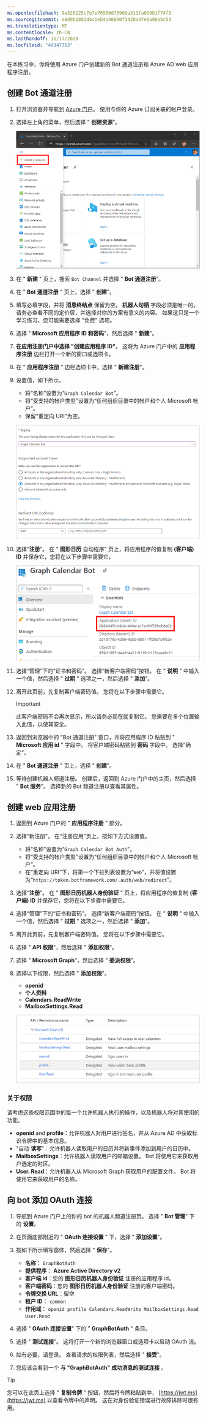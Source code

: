 ```yaml
---
ms.openlocfilehash: 9a320225c7e7e76506d73909a311fa019b1f74f3
ms.sourcegitcommit: e0d9b18d2d4cbeb4a48890f3420a47e6a90abc53
ms.translationtype: MT
ms.contentlocale: zh-CN
ms.lasthandoff: 11/17/2020
ms.locfileid: "49347753"
---
```

<!-- markdownlint-disable MD002 MD041 -->

在本练习中，你将使用 Azure 门户创建新的 Bot 通道注册和 Azure AD web 应用程序注册。

## <a name="create-a-bot-channels-registration"></a>创建 Bot 通道注册

1. 打开浏览器并导航到 [Azure 门户](https://portal.azure.com)。 使用与你的 Azure 订阅关联的帐户登录。

1. 选择左上角的菜单，然后选择 " **创建资源**"。

    ![Azure 门户菜单的屏幕截图](images/create-resource.png)

1. 在 " **新建** " 页上，搜索 `Bot Channel` 并选择 " **Bot 通道注册**"。

1. 在 " **Bot 通道注册** " 页上，选择 " **创建**"。

1. 填写必填字段，并将 **消息终结点** 保留为空。 **机器人句柄** 字段必须是唯一的。 请务必查看不同的定价层，并选择对你的方案有意义的内容。 如果这只是一个学习练习，您可能需要选择 "免费" 选项。

1. 选择 " **Microsoft 应用程序 ID 和密码**"，然后选择 " **新建**"。

1. **在应用注册门户中选择 "创建应用程序 ID"**。 这将为 Azure 门户中的 **应用程序注册** 边栏打开一个新的窗口或选项卡。

1. 在 " **应用程序注册** " 边栏选项卡中，选择 " **新建注册**"。

1. 设置值，如下所示。

    - 将“名称”设置为“`Graph Calendar Bot`”。
    - 将“受支持的帐户类型”设置为“任何组织目录中的帐户和个人 Microsoft 帐户”。
    - 保留“重定向 URI”为空。

    !["注册应用程序" 页的屏幕截图](./images/aad-register-an-app.png)

1. 选择“**注册**”。 在 " **图形日历** 自动程序" 页上，将应用程序的值复制 **(客户端) ID** 并保存它，您将在以下步骤中需要它。

    ![新应用注册的应用程序 ID 的屏幕截图](./images/aad-application-id.png)

1. 选择“管理”下的“证书和密码”。 选择“新客户端密码”按钮。 在 " **说明** " 中输入一个值，然后选择 " **过期** " 选项之一，然后选择 " **添加**"。

1. 离开此页前，先复制客户端密码值。 您将在以下步骤中需要它。

    > [!IMPORTANT]
    > 此客户端密码不会再次显示，所以请务必现在就复制它。 您需要在多个位置输入此值，以使其安全。

1. 返回到浏览器中的 "Bot 通道注册" 窗口，并将应用程序 ID 粘贴到 " **Microsoft 应用 id** " 字段中。 将客户端密码粘贴到 **密码** 字段中。 选择“确定”。

1. 在 " **Bot 通道注册** " 页上，选择 " **创建**"。

1. 等待创建机器人频道注册。 创建后，返回到 Azure 门户中的主页，然后选择 " **Bot 服务**"。 选择新的 Bot 频道注册以查看其属性。

## <a name="create-a-web-app-registration"></a>创建 web 应用注册

1. 返回到 Azure 门户的 " **应用程序注册** " 部分。

1. 选择“新注册”。 在“注册应用”页上，按如下方式设置值。

    - 将“名称”设置为“`Graph Calendar Bot Auth`”。
    - 将“受支持的帐户类型”设置为“任何组织目录中的帐户和个人 Microsoft 帐户”。
    - 在“重定向 URI”下，将第一个下拉列表设置为“`Web`”，并将值设置为“`https://token.botframework.com/.auth/web/redirect`”。

1. 选择“**注册**”。 在 " **图形日历机器人身份验证** " 页上，将应用程序的值复制 **(客户端) ID** 并保存它，您将在以下步骤中需要它。

1. 选择“管理”下的“证书和密码”。 选择“新客户端密码”按钮。 在 " **说明** " 中输入一个值，然后选择 " **过期** " 选项之一，然后选择 " **添加**"。

1. 离开此页前，先复制客户端密码值。 您将在以下步骤中需要它。

1. 选择 " **API 权限**"，然后选择 " **添加权限**"。

1. 选择 " **Microsoft Graph**"，然后选择 " **委派权限**"。

1. 选择以下权限，然后选择 " **添加权限**"。

    - **openid**
    - **个人资料**
    - **Calendars.ReadWrite**
    - **MailboxSettings.Read**

    ![配置的权限的屏幕截图](images/configured-permissions.png)

### <a name="about-permissions"></a>关于权限

请考虑这些权限范围中的每一个允许机器人执行的操作，以及机器人将对其使用的功能。

- **openid** and **profile**：允许机器人对用户进行签名，并从 Azure AD 中获取标识令牌中的基本信息。
- "自动 **读写**"：允许机器人读取用户的日历并将新事件添加到用户的日历中。
- **MailboxSettings**：允许机器人读取用户的邮箱设置。 Bot 将使用它来获取用户选定的时区。
- **User. Read**：允许机器人从 Microsoft Graph 获取用户的配置文件。 Bot 将使用它来获取用户的名称。

## <a name="add-oauth-connection-to-the-bot"></a>向 bot 添加 OAuth 连接

1. 导航到 Azure 门户上的你的 bot 的机器人频道注册页。 选择 " **Bot 管理**" 下的 **设置**。

1. 在页面底部附近的 " **OAuth 连接设置** " 下，选择 " **添加设置**"。

1. 按如下所示填写窗体，然后选择 " **保存**"。

    - **名称**： `GraphBotAuth`
    - **提供程序**： **Azure Active Directory v2**
    - **客户端 id**：您的 **图形日历机器人身份验证** 注册的应用程序 id。
    - **客户端密码**：您的 **图形日历机器人身份验证** 注册的客户端密码。
    - **令牌交换 URL**：留空
    - **租户 ID**： `common`
    - **作用域**： `openid profile Calendars.ReadWrite MailboxSettings.Read User.Read`

1. 选择 " **OAuth 连接设置**" 下的 " **GraphBotAuth** " 条目。

1. 选择 " **测试连接**"。 这将打开一个新的浏览器窗口或选项卡以启动 OAuth 流。

1. 如有必要，请登录。 查看请求的权限列表，然后选择 " **接受**"。

1. 您应该会看到一个 **与 "GraphBotAuth" 成功消息的测试连接** 。

> [!TIP]
> 您可以在此页上选择 " **复制令牌** " 按钮，然后将令牌粘贴到中， [https://jwt.ms](https://jwt.ms) 以查看令牌中的声明。 这在对身份验证错误进行故障排除时很有用。
